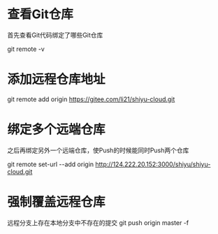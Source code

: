 # 查看Git仓库
首先查看Git代码绑定了哪些Git仓库

git remote -v

# 添加远程仓库地址
git remote add origin https://gitee.com/li21/shiyu-cloud.git

# 绑定多个远端仓库
之后再绑定另外一个远端仓库，使Push的时候能同时Push两个仓库

git remote set-url --add origin http://124.222.20.152:3000/shiyu/shiyu-cloud.git

# 强制覆盖远程仓库
远程分支上存在本地分支中不存在的提交
git push origin master -f